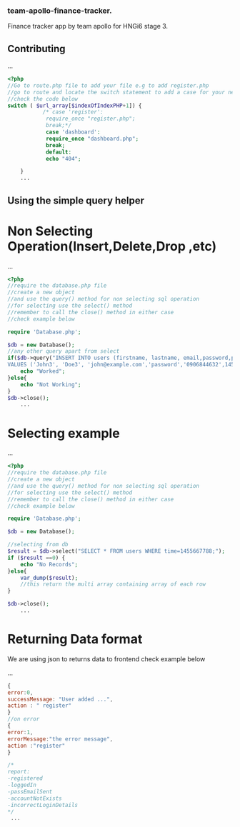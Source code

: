 ### team-apollo-finance-tracker.
Finance tracker app by team apollo for HNGi6 stage 3.

## Contributing

...

```php
<?php
//Go to route.php file to add your file e.g to add register.php 
//go to route and locate the switch statement to add a case for your new addition
//check the code below
switch ( $url_array[$indexOfIndexPHP+1]) {
		   /* case 'register':
			require_once "register.php";
			break;*/
			case 'dashboard':
			require_once "dashboard.php";
			break;
			default:
			echo "404";

	}
    ...

```
## Using the simple query helper
# Non Selecting Operation(Insert,Delete,Drop ,etc)
...

```php
<?php
//require the database.php file
//create a new object 
//and use the query() method for non selecting sql operation
//for selecting use the select() method 
//remember to call the close() method in either case
//check example below

require 'Database.php';

$db = new Database();
//any other query apart from select
if($db->query("INSERT INTO users (firstname, lastname, email,password,phone,time)
VALUES ('John3', 'Doe3', 'john@example.com','password','0906844632',1455667788);")){
	echo "Worked";
}else{
	echo "Not Working";
}
$db->close();
    ...

```
# Selecting example

...

```php
<?php
//require the database.php file
//create a new object 
//and use the query() method for non selecting sql operation
//for selecting use the select() method 
//remember to call the close() method in either case
//check example below

require 'Database.php';

$db = new Database();

//selecting from db
$result = $db->select("SELECT * FROM users WHERE time=1455667788;");
if ($result ==0) {
	echo "No Records";
}else{
	var_dump($result);
	//this return the multi array containing array of each row
}

$db->close();
    ...

```

# Returning Data format

We are using json to returns data to frontend 
check example below

...

```javascript
{
error:0,
successMessage: "User added ...",
action : " register"
} 
//on error
{
error:1,
errorMessage:"the error message",
action :"register"
}

/*
report:
-registered
-loggedIn
-passEmailSent
-accountNotExists
-incorrectLoginDetails
*/
 ...
 ```
